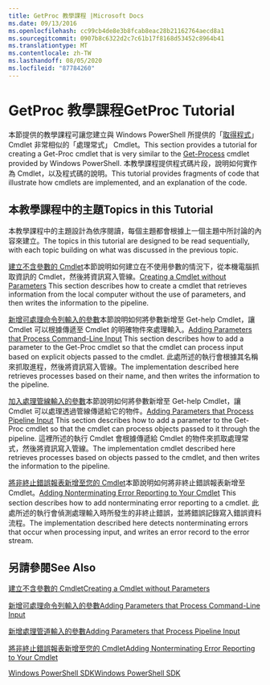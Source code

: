 ```yaml
---
title: GetProc 教學課程 |Microsoft Docs
ms.date: 09/13/2016
ms.openlocfilehash: cc99cb4de8e3b8fcab8eac28b21162764aecd8a1
ms.sourcegitcommit: 0907b8c6322d2c7c61b17f8168d53452c8964b41
ms.translationtype: MT
ms.contentlocale: zh-TW
ms.lasthandoff: 08/05/2020
ms.locfileid: "87784260"
---
```

# <a name="getproc-tutorial"></a><span data-ttu-id="68928-102">GetProc 教學課程</span><span class="sxs-lookup"><span data-stu-id="68928-102">GetProc Tutorial</span></span>

<span data-ttu-id="68928-103">本節提供的教學課程可讓您建立與 Windows PowerShell 所提供的「[取得程式](/powershell/module/Microsoft.PowerShell.Management/Get-Process)」 Cmdlet 非常相似的「處理常式」 Cmdlet。</span><span class="sxs-lookup"><span data-stu-id="68928-103">This section provides a tutorial for creating a Get-Proc cmdlet that is very similar to the [Get-Process](/powershell/module/Microsoft.PowerShell.Management/Get-Process) cmdlet provided by Windows PowerShell.</span></span> <span data-ttu-id="68928-104">本教學課程提供程式碼片段，說明如何實作為 Cmdlet，以及程式碼的說明。</span><span class="sxs-lookup"><span data-stu-id="68928-104">This tutorial provides fragments of code that illustrate how cmdlets are implemented, and an explanation of the code.</span></span>

## <a name="topics-in-this-tutorial"></a><span data-ttu-id="68928-105">本教學課程中的主題</span><span class="sxs-lookup"><span data-stu-id="68928-105">Topics in this Tutorial</span></span>

<span data-ttu-id="68928-106">本教學課程中的主題設計為依序閱讀，每個主題都會根據上一個主題中所討論的內容來建立。</span><span class="sxs-lookup"><span data-stu-id="68928-106">The topics in this tutorial are designed to be read sequentially, with each topic building on what was discussed in the previous topic.</span></span>

<span data-ttu-id="68928-107">[建立不含參數的 Cmdlet](./creating-a-cmdlet-without-parameters.md)本節說明如何建立在不使用參數的情況下，從本機電腦抓取資訊的 Cmdlet，然後將資訊寫入管線。</span><span class="sxs-lookup"><span data-stu-id="68928-107">[Creating a Cmdlet without Parameters](./creating-a-cmdlet-without-parameters.md) This section describes how to create a cmdlet that retrieves information from the local computer without the use of parameters, and then writes the information to the pipeline.</span></span>

<span data-ttu-id="68928-108">[新增可處理命令列輸入的參數](./adding-parameters-that-process-command-line-input.md)本節說明如何將參數新增至 Get-help Cmdlet，讓 Cmdlet 可以根據傳遞至 Cmdlet 的明確物件來處理輸入。</span><span class="sxs-lookup"><span data-stu-id="68928-108">[Adding Parameters that Process Command-Line Input](./adding-parameters-that-process-command-line-input.md) This section describes how to add a parameter to the Get-Proc cmdlet so that the cmdlet can process input based on explicit objects passed to the cmdlet.</span></span> <span data-ttu-id="68928-109">此處所述的執行會根據其名稱來抓取進程，然後將資訊寫入管線。</span><span class="sxs-lookup"><span data-stu-id="68928-109">The implementation described here retrieves processes based on their name, and then writes the information to the pipeline.</span></span>

<span data-ttu-id="68928-110">[加入處理管線輸入的參數](./adding-parameters-that-process-pipeline-input.md)本節說明如何將參數新增至 Get-help Cmdlet，讓 Cmdlet 可以處理透過管線傳遞給它的物件。</span><span class="sxs-lookup"><span data-stu-id="68928-110">[Adding Parameters that Process Pipeline Input](./adding-parameters-that-process-pipeline-input.md) This section describes how to add a parameter to the Get-Proc cmdlet so that the cmdlet can process objects passed to it through the pipeline.</span></span> <span data-ttu-id="68928-111">這裡所述的執行 Cmdlet 會根據傳遞給 Cmdlet 的物件來抓取處理常式，然後將資訊寫入管線。</span><span class="sxs-lookup"><span data-stu-id="68928-111">The implementation cmdlet described here retrieves processes based on objects passed to the cmdlet, and then writes the information to the pipeline.</span></span>

<span data-ttu-id="68928-112">[將非終止錯誤報表新增至您的 Cmdlet](./adding-non-terminating-error-reporting-to-your-cmdlet.md)本節說明如何將非終止錯誤報表新增至 Cmdlet。</span><span class="sxs-lookup"><span data-stu-id="68928-112">[Adding Nonterminating Error Reporting to Your Cmdlet](./adding-non-terminating-error-reporting-to-your-cmdlet.md) This section describes how to add nonterminating error reporting to a cmdlet.</span></span> <span data-ttu-id="68928-113">此處所述的執行會偵測處理輸入時所發生的非終止錯誤，並將錯誤記錄寫入錯誤資料流程。</span><span class="sxs-lookup"><span data-stu-id="68928-113">The implementation described here detects nonterminating errors that occur when processing input, and writes an error record to the error stream.</span></span>

## <a name="see-also"></a><span data-ttu-id="68928-114">另請參閱</span><span class="sxs-lookup"><span data-stu-id="68928-114">See Also</span></span>

[<span data-ttu-id="68928-115">建立不含參數的 Cmdlet</span><span class="sxs-lookup"><span data-stu-id="68928-115">Creating a Cmdlet without Parameters</span></span>](./creating-a-cmdlet-without-parameters.md)

[<span data-ttu-id="68928-116">新增可處理命令列輸入的參數</span><span class="sxs-lookup"><span data-stu-id="68928-116">Adding Parameters that Process Command-Line Input</span></span>](./adding-parameters-that-process-command-line-input.md)

[<span data-ttu-id="68928-117">新增處理管道輸入的參數</span><span class="sxs-lookup"><span data-stu-id="68928-117">Adding Parameters that Process Pipeline Input</span></span>](./adding-parameters-that-process-pipeline-input.md)

[<span data-ttu-id="68928-118">將非終止錯誤報表新增至您的 Cmdlet</span><span class="sxs-lookup"><span data-stu-id="68928-118">Adding Nonterminating Error Reporting to Your Cmdlet</span></span>](./adding-non-terminating-error-reporting-to-your-cmdlet.md)

[<span data-ttu-id="68928-119">Windows PowerShell SDK</span><span class="sxs-lookup"><span data-stu-id="68928-119">Windows PowerShell SDK</span></span>](../windows-powershell-reference.md)
